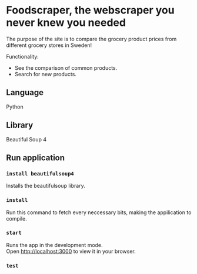 # Foodscraper, the webscraper you never knew you needed

The purpose of the site is to compare the grocery product prices from different grocery stores in Sweden!

Functionality:
* See the comparison of common products.
* Search for new products. 

## Language

Python
  
## Library

Beautiful Soup 4

## Run application

### `install beautifulsoup4 `

Installs the beautifulsoup library.

### `install`

Run this command to fetch every neccessary bits, making the appilication to compile.

### `start`

Runs the app in the development mode.\
Open [http://localhost:3000](http://localhost:3000) to view it in your browser.

### `test`
